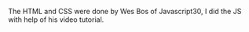 The HTML and CSS were done by Wes Bos of Javascript30, I did the JS with help of his video tutorial.